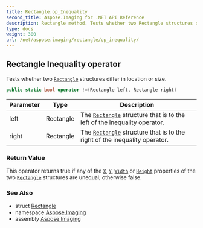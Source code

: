 ```yaml
---
title: Rectangle.op_Inequality
second_title: Aspose.Imaging for .NET API Reference
description: Rectangle method. Tests whether two Rectangle structures differ in location or size
type: docs
weight: 300
url: /net/aspose.imaging/rectangle/op_inequality/
---
```

## Rectangle Inequality operator

Tests whether two [`Rectangle`](../) structures differ in location or size.

```csharp
public static bool operator !=(Rectangle left, Rectangle right)
```

| Parameter | Type | Description |
| --- | --- | --- |
| left | Rectangle | The [`Rectangle`](../) structure that is to the left of the inequality operator. |
| right | Rectangle | The [`Rectangle`](../) structure that is to the right of the inequality operator. |

### Return Value

This operator returns true if any of the [`X`](../x/), [`Y`](../y/), [`Width`](../width/) or [`Height`](../height/) properties of the two [`Rectangle`](../) structures are unequal; otherwise false.

### See Also

* struct [Rectangle](../)
* namespace [Aspose.Imaging](../../rectangle/)
* assembly [Aspose.Imaging](../../../)


